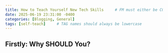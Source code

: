 ```yaml
---
title: How to Teach Yourself New Tech Skills     # FM must either be COMPLETELY filled out or EMPTY between the lines for site to not break
date: 2025-06-19 23:31:00 -0400
categories: [Blogging, General]
tags: [self-teach]     # TAG names should always be lowercase
---
```


## Firstly: Why SHOULD You?